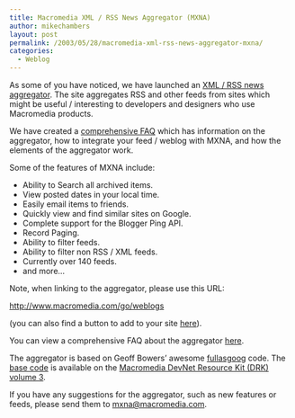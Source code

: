 ```yaml
---
title: Macromedia XML / RSS News Aggregator (MXNA)
author: mikechambers
layout: post
permalink: /2003/05/28/macromedia-xml-rss-news-aggregator-mxna/
categories:
  - Weblog
---
```



As some of you have noticed, we have launched an [XML / RSS news aggregator][1]. The site aggregates RSS and other feeds from sites which might be useful / interesting to developers and designers who use Macromedia products.

We have created a [comprehensive FAQ][2] which has information on the aggregator, how to integrate your feed / weblog with MXNA, and how the elements of the aggregator work.

Some of the features of MXNA include:

*   Ability to Search all archived items.
*   View posted dates in your local time.
*   Easily email items to friends.
*   Quickly view and find similar sites on Google.
*   Complete support for the Blogger Ping API.
*   Record Paging.
*   Ability to filter feeds.
*   Ability to filter non RSS / XML feeds.
*   Currently over 140 feeds.
*   and more&#8230;

Note, when linking to the aggregator, please use this URL:

http://www.macromedia.com/go/weblogs

(you can also find a button to add to your site [here][3]).

You can view a comprehensive FAQ about the aggregator [here][2].

The aggregator is based on Geoff Bowers&#8217; awesome [fullasgoog][4] code. The [base code][5] is available on the [Macromedia DevNet Resource Kit (DRK) volume 3][6].

If you have any suggestions for the aggregator, such as new features or feeds, please send them to mxna@macromedia.com.

 [1]: http://www.macromedia.com/go/weblogs
 [2]: http://www.markme.com/mxna/about.cfm
 [3]: http://www.markme.com/mxna/about.cfm#a5
 [4]: http://www.fullasagoog.com/
 [5]: http://www.macromedia.com/software/drk/productinfo/product_overview/volume3/sample_apps.html#aggregator
 [6]: http://www.macromedia.com/software/drk/productinfo/product_overview/volume3/